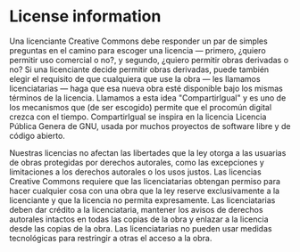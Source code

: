 # License information
Una licenciante Creative Commons debe responder un par de simples preguntas en el camino para escoger una licencia — primero, ¿quiero permitir uso comercial o no?, y segundo, ¿quiero permitir obras derivadas o no? Si una licenciante decide permitir obras derivadas, puede también elegir el requisito de que cualquiera que use la obra — les llamamos licenciatarias — haga que esa nueva obra esté disponible bajo los mismas términos de la licencia. Llamamos a esta idea "CompartirIgual" y es uno de los mecanismos que (de ser escogido) permite que el procomún digital crezca con el tiempo. CompartirIgual se inspira en la licencia Licencia Pública Genera de GNU, usada por muchos proyectos de software libre y de código abierto.

Nuestras licencias no afectan las libertades que la ley otorga a las usuarias de obras protegidas por derechos autorales, como las excepciones y limitaciones a los derechos autorales o los usos justos. Las licencias Creative Commons requiere que las licenciatarias obtengan permiso para hacer cualquier cosa con una obra que la ley reserve exclusivamente a la licenciante y que la licencia no permita expresamente. Las licenciatarias deben dar crédito a la licenciataria, mantener los avisos de derechos autorales intactos en todas las copias de la obra y enlazar a la licencia desde las copias de la obra. Las licenciatarias no pueden usar medidas tecnológicas para restringir a otras el acceso a la obra.
